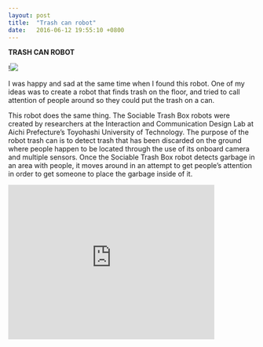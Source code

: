 ```yaml
---
layout: post
title:  "Trash can robot"
date:   2016-06-12 19:55:10 +0800
---
```

**TRASH CAN ROBOT**

!<img src="http://cdn2.ubergizmo.com/wp-content/uploads/2013/11/sociable-trash-box-640x361.jpg"/>

I was happy and sad at the same time when I found this robot. One of my ideas was to create a robot that finds trash on the floor, and tried to call attention of people around so they could put the trash on a can.

This robot does the same thing. The Sociable Trash Box robots were created by researchers at the Interaction and Communication Design Lab at Aichi Prefecture’s Toyohashi University of Technology. The purpose of the robot trash can is to detect trash that has been discarded on the ground where people happen to be located through the use of its onboard camera and multiple sensors. Once the Sociable Trash Box robot detects garbage in an area with people, it moves around in an attempt to get people’s attention in order to get someone to place the garbage inside of it.

<iframe width="420" height="315" src="https://www.youtube.com/embed/2rFj3Fnl84k" frameborder="0" allowfullscreen></iframe>
